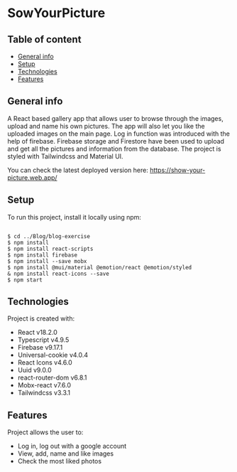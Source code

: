 # SowYourPicture

## Table of content
* [General info](#general-info)
* [Setup](#setup)
* [Technologies](#technologies)
* [Features](#features)

## General info

A React based gallery app that allows user to browse through the images, upload and name his own pictures. The app will also let you like the uploaded images on the main page. Log in function was introduced with the help of firebase. Firebase storage and Firestore have been used to upload and get all the pictures and information from the database. The project is styled with Tailwindcss and Material UI.

You can check the latest deployed version here:
https://show-your-picture.web.app/

## Setup
To run this project, install it locally using npm:

```

$ cd ../Blog/blog-exercise
$ npm install
$ npm install react-scripts
$ npm install firebase
$ npm install --save mobx
$ npm install @mui/material @emotion/react @emotion/styled
& npm install react-icons --save
$ npm start

```

## Technologies

Project is created with:
* React v18.2.0
* Typescript v4.9.5
* Firebase v9.17.1
* Universal-cookie v4.0.4
* React Icons v4.6.0
* Uuid v9.0.0
* react-router-dom v6.8.1
* Mobx-react v7.6.0
* Tailwindcss v3.3.1

## Features

Project allows the user to:
* Log in, log out with a google account
* View, add, name and like images
* Check the most liked photos
